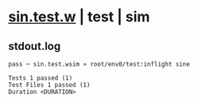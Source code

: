 # [sin.test.w](../../../../../../examples/tests/sdk_tests/math/sin.test.w) | test | sim

## stdout.log
```log
pass ─ sin.test.wsim » root/env0/test:inflight sine
 
Tests 1 passed (1)
Test Files 1 passed (1)
Duration <DURATION>
```

